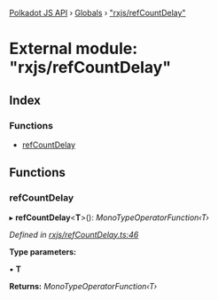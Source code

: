 [Polkadot JS API](../README.md) › [Globals](../globals.md) › ["rxjs/refCountDelay"](_rxjs_refcountdelay_.md)

# External module: "rxjs/refCountDelay"

## Index

### Functions

* [refCountDelay](_rxjs_refcountdelay_.md#refcountdelay)

## Functions

###  refCountDelay

▸ **refCountDelay**<**T**>(): *MonoTypeOperatorFunction‹T›*

*Defined in [rxjs/refCountDelay.ts:46](https://github.com/polkadot-js/api/blob/c8dd26b0d/packages/rpc-core/src/rxjs/refCountDelay.ts#L46)*

**Type parameters:**

▪ **T**

**Returns:** *MonoTypeOperatorFunction‹T›*
